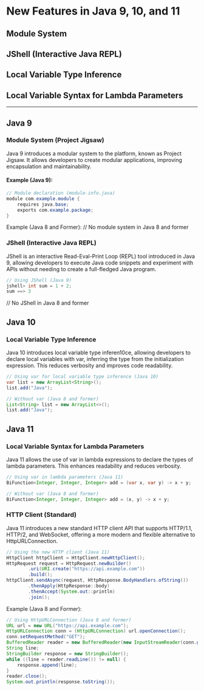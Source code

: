 # New Features in Java 9, 10, and 11
## Module System
## JShell (Interactive Java REPL)
## Local Variable Type Inference
## Local Variable Syntax for Lambda Parameters

-------
 
## Java 9

### Module System (Project Jigsaw)

Java 9 introduces a modular system to the platform, known as Project Jigsaw. It allows developers to create modular applications, improving encapsulation and maintainability.

#### Example (Java 9):

```java
// Module declaration (module-info.java)
module com.example.module {
    requires java.base;
    exports com.example.package;
}
```
Example (Java 8 and Former): // No module system in Java 8 and former

### JShell (Interactive Java REPL)

JShell is an interactive Read-Eval-Print Loop (REPL) tool introduced in Java 9, allowing developers to execute Java code snippets and experiment with APIs without needing to create a full-fledged Java program.

```java
// Using JShell (Java 9)
jshell> int sum = 1 + 2;
sum ==> 3
```
// No JShell in Java 8 and former

## Java 10
### Local Variable Type Inference
Java 10 introduces local variable type inferen10ce, allowing developers to declare local variables with var, inferring the type from the initialization expression. This reduces verbosity and improves code readability.

```java
// Using var for local variable type inference (Java 10)
var list = new ArrayList<String>();
list.add("Java");

// Without var (Java 8 and former)
List<String> list = new ArrayList<>();
list.add("Java");

```
## Java 11
### Local Variable Syntax for Lambda Parameters
Java 11 allows the use of var in lambda expressions to declare the types of lambda parameters. This enhances readability and reduces verbosity.


```java
// Using var in lambda parameters (Java 11)
BiFunction<Integer, Integer, Integer> add = (var x, var y) -> x + y;

// Without var (Java 8 and former)
BiFunction<Integer, Integer, Integer> add = (x, y) -> x + y;
```

### HTTP Client (Standard)

Java 11 introduces a new standard HTTP client API that supports HTTP/1.1, HTTP/2, and WebSocket, offering a more modern and flexible alternative to HttpURLConnection.

```java 
// Using the new HTTP client (Java 11)
HttpClient httpClient = HttpClient.newHttpClient();
HttpRequest request = HttpRequest.newBuilder()
        .uri(URI.create("https://api.example.com"))
        .build();
httpClient.sendAsync(request, HttpResponse.BodyHandlers.ofString())
        .thenApply(HttpResponse::body)
        .thenAccept(System.out::println)
        .join();

```
Example (Java 8 and Former):
```java
// Using HttpURLConnection (Java 8 and former)
URL url = new URL("https://api.example.com");
HttpURLConnection conn = (HttpURLConnection) url.openConnection();
conn.setRequestMethod("GET");
BufferedReader reader = new BufferedReader(new InputStreamReader(conn.getInputStream()));
String line;
StringBuilder response = new StringBuilder();
while ((line = reader.readLine()) != null) {
    response.append(line);
}
reader.close();
System.out.println(response.toString());

```